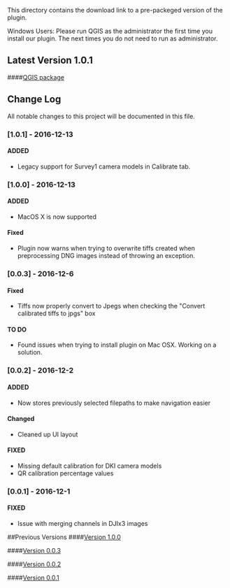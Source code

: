 This directory contains the download link to a pre-packeged version of the plugin.

Windows Users: Please run QGIS as the administrator the first time you install our plugin. The next times you do not need to run as administrator.

## Latest Version 1.0.1
####[QGIS package](http://www.docs.peauproductions.com/qgis/MAPIR_Processing_12142016.zip)

## Change Log
All notable changes to this project will be documented in this file.

### [1.0.1] - 2016-12-13
#### ADDED
- Legacy support for Survey1 camera models in Calibrate tab.

### [1.0.0] - 2016-12-13
#### ADDED
- MacOS X is now supported

#### Fixed
- Plugin now warns when trying to overwrite tiffs created when preprocessing DNG images instead of throwing an exception.

### [0.0.3] - 2016-12-6
#### Fixed
- Tiffs now properly convert to Jpegs when checking the "Convert calibrated tiffs to jpgs" box

#### TO DO
- Found issues when trying to install plugin on Mac OSX. Working on a solution.

### [0.0.2] - 2016-12-2
#### ADDED
- Now stores previously selected filepaths to make navigation easier

#### Changed
- Cleaned up UI layout

#### FIXED
- Missing default calibration for DKI camera models
- QR calibration percentage values

### [0.0.1] - 2016-12-1
#### FIXED
- Issue with merging channels in DJIx3 images

##Previous Versions
####[Version 1.0.0](http://www.docs.peauproductions.com/qgis/MAPIR_Processing_12132016.zip)

####[Version 0.0.3](http://www.docs.peauproductions.com/qgis/MAPIR_Processing_12062016.zip)

####[Version 0.0.2](http://www.docs.peauproductions.com/qgis/MAPIR_Processing_12022016.zip)

####[Version 0.0.1](http://www.docs.peauproductions.com/qgis/MAPIR_Processing_12012016.zip)
